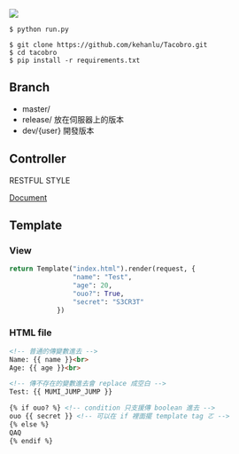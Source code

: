 ![](https://img.shields.io/badge/python-3.6-blue.svg)


```shell=
$ python run.py
```

```shell=
$ git clone https://github.com/kehanlu/Tacobro.git
$ cd tacobro
$ pip install -r requirements.txt
```

## Branch

- master/ 
- release/ 放在伺服器上的版本
- dev/{user} 開發版本

## Controller

RESTFUL STYLE

[Document](https://github.com/kehanlu/Tacobro/wiki/Controller)

## Template

### View
```python
return Template("index.html").render(request, {
                "name": "Test",
                "age": 20,
                "ouo?": True,
                "secret": "S3CR3T"
            })
```

### HTML file
```html
<!-- 普通的傳變數進去 -->
Name: {{ name }}<br>
Age: {{ age }}<br>

<!-- 傳不存在的變數進去會 replace 成空白 -->
Test: {{ MUMI_JUMP_JUMP }}

{% if ouo? %} <!-- condition 只支援傳 boolean 進去 -->
ouo {{ secret }} <!-- 可以在 if 裡面擺 template tag ㄛ -->
{% else %}
QAQ
{% endif %}
```
